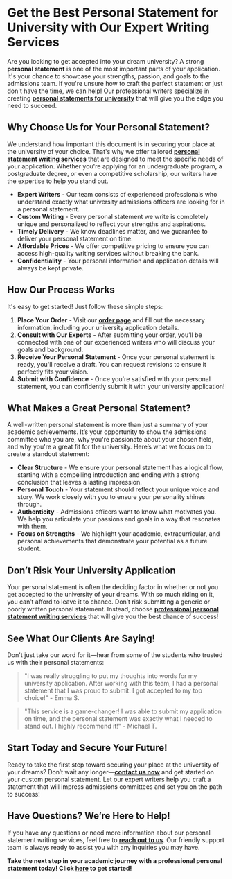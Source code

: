 # Get the Best Personal Statement for University with Our Expert Writing Services

Are you looking to get accepted into your dream university? A strong **personal statement** is one of the most important parts of your application. It's your chance to showcase your strengths, passion, and goals to the admissions team. If you're unsure how to craft the perfect statement or just don't have the time, we can help! Our professional writers specialize in creating [**personal statements for university**](https://tinyurl.com/topessay?keyword=personal+statements+for+university) that will give you the edge you need to succeed.

## Why Choose Us for Your Personal Statement?

We understand how important this document is in securing your place at the university of your choice. That's why we offer tailored [**personal statement writing services**](https://tinyurl.com/topessay?keyword=personal+statements+for+university) that are designed to meet the specific needs of your application. Whether you're applying for an undergraduate program, a postgraduate degree, or even a competitive scholarship, our writers have the expertise to help you stand out.

- **Expert Writers** - Our team consists of experienced professionals who understand exactly what university admissions officers are looking for in a personal statement.
- **Custom Writing** - Every personal statement we write is completely unique and personalized to reflect your strengths and aspirations.
- **Timely Delivery** - We know deadlines matter, and we guarantee to deliver your personal statement on time.
- **Affordable Prices** - We offer competitive pricing to ensure you can access high-quality writing services without breaking the bank.
- **Confidentiality** - Your personal information and application details will always be kept private.

## How Our Process Works

It's easy to get started! Just follow these simple steps:

1. **Place Your Order** - Visit our [**order page**](https://tinyurl.com/topessay?keyword=personal+statements+for+university) and fill out the necessary information, including your university application details.
2. **Consult with Our Experts** - After submitting your order, you’ll be connected with one of our experienced writers who will discuss your goals and background.
3. **Receive Your Personal Statement** - Once your personal statement is ready, you'll receive a draft. You can request revisions to ensure it perfectly fits your vision.
4. **Submit with Confidence** - Once you're satisfied with your personal statement, you can confidently submit it with your university application!

## What Makes a Great Personal Statement?

A well-written personal statement is more than just a summary of your academic achievements. It’s your opportunity to show the admissions committee who you are, why you're passionate about your chosen field, and why you're a great fit for the university. Here’s what we focus on to create a standout statement:

- **Clear Structure** - We ensure your personal statement has a logical flow, starting with a compelling introduction and ending with a strong conclusion that leaves a lasting impression.
- **Personal Touch** - Your statement should reflect your unique voice and story. We work closely with you to ensure your personality shines through.
- **Authenticity** - Admissions officers want to know what motivates you. We help you articulate your passions and goals in a way that resonates with them.
- **Focus on Strengths** - We highlight your academic, extracurricular, and personal achievements that demonstrate your potential as a future student.

## Don’t Risk Your University Application

Your personal statement is often the deciding factor in whether or not you get accepted to the university of your dreams. With so much riding on it, you can’t afford to leave it to chance. Don’t risk submitting a generic or poorly written personal statement. Instead, choose [**professional personal statement writing services**](https://tinyurl.com/topessay?keyword=personal+statements+for+university) that will give you the best chance of success!

## See What Our Clients Are Saying!

Don't just take our word for it—hear from some of the students who trusted us with their personal statements:

> "I was really struggling to put my thoughts into words for my university application. After working with this team, I had a personal statement that I was proud to submit. I got accepted to my top choice!" - Emma S.

> "This service is a game-changer! I was able to submit my application on time, and the personal statement was exactly what I needed to stand out. I highly recommend it!" - Michael T.

## Start Today and Secure Your Future!

Ready to take the first step toward securing your place at the university of your dreams? Don’t wait any longer—[**contact us now**](https://tinyurl.com/topessay?keyword=personal+statements+for+university) and get started on your custom personal statement. Let our expert writers help you craft a statement that will impress admissions committees and set you on the path to success!

## Have Questions? We’re Here to Help!

If you have any questions or need more information about our personal statement writing services, feel free to [**reach out to us**](https://tinyurl.com/topessay?keyword=personal+statements+for+university). Our friendly support team is always ready to assist you with any inquiries you may have.

**Take the next step in your academic journey with a professional personal statement today! Click [here](https://tinyurl.com/topessay?keyword=personal+statements+for+university) to get started!**
